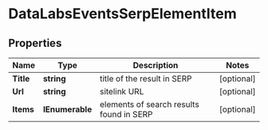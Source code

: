 # DataLabsEventsSerpElementItem


## Properties

| Name | Type | Description | Notes |
|------------ | ------------- | ------------- | -------------|
**Title** | **string** | title of the result in SERP |[optional]|
**Url** | **string** | sitelink URL |[optional]|
**Items** | **IEnumerable<EventsElement>** | elements of search results found in SERP |[optional]|